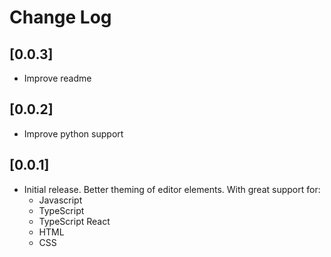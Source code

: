 # Change Log

## [0.0.3]
- Improve readme

## [0.0.2]
- Improve python support

## [0.0.1]
- Initial release. Better theming of editor elements. With great support for:
  - Javascript
  - TypeScript
  - TypeScript React
  - HTML
  - CSS